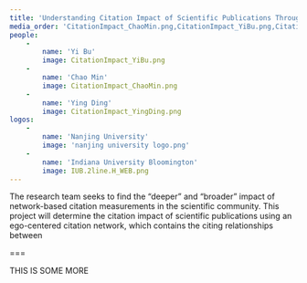 ```yaml
---
title: 'Understanding Citation Impact of Scientific Publications Through Ego-Centered Citation Networks'
media_order: 'CitationImpact_ChaoMin.png,CitationImpact_YiBu.png,CitationImpact_YingDing.png,nanjing university logo.png,IUB.2line.H_WEB.png'
people:
    -
        name: 'Yi Bu'
        image: CitationImpact_YiBu.png
    -
        name: 'Chao Min'
        image: CitationImpact_ChaoMin.png
    -
        name: 'Ying Ding'
        image: CitationImpact_YingDing.png
logos:
    -
        name: 'Nanjing University'
        image: 'nanjing university logo.png'
    -
        name: 'Indiana University Bloomington'
        image: IUB.2line.H_WEB.png
---
```


The research team seeks to find the “deeper” and “broader” impact of network-based citation measurements in the scientific community. This project will determine the citation impact of scientific publications using an ego-centered citation network, which contains the citing relationships between 

===

THIS IS SOME MORE